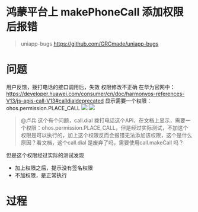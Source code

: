 # 鸿蒙平台上 makePhoneCall 添加权限后报错
> uniapp-bugs https://github.com/GRCmade/uniapp-bugs

# 问题
用户反馈，拨打电话的接口调用后，失效
权限修改不正确
在华为官网中： https://developer.huawei.com/consumer/cn/doc/harmonyos-references-V13/js-apis-call-V13#calldialdeprecated 
显示需要一个权限：ohos.permission.PLACE_CALL
![](https://yuhepicgo.oss-cn-beijing.aliyuncs.com/20250208111508185.png)
![](https://yuhepicgo.oss-cn-beijing.aliyuncs.com/undefined20250208113558853.png)
> @卢兵 这个有个问题，call.dial 拨打电话这个API，在文档上显示，需要一个权限：ohos.permission.PLACE_CALL，但是经过实际测试，不加这个权限是可以执行的，加上这个权限反而会报错无法添加该权限，这个是什么原因？看文档，这个call.dial 是废弃了吗，需要使用call.makeCall 吗？


但是这个权限经过实际的测试发现
- 加上权限之后，提示没有签名权限
- 不加权限，是正常执行

# 过程


